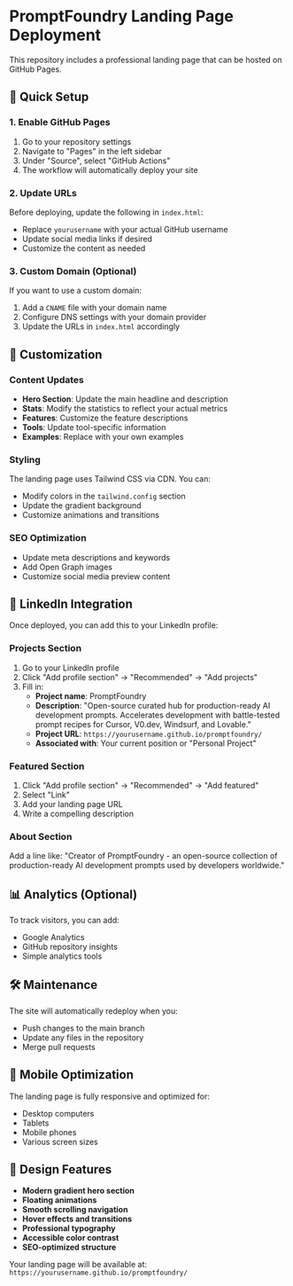 # PromptFoundry Landing Page Deployment

This repository includes a professional landing page that can be hosted on GitHub Pages.

## 🚀 Quick Setup

### 1. Enable GitHub Pages
1. Go to your repository settings
2. Navigate to "Pages" in the left sidebar
3. Under "Source", select "GitHub Actions"
4. The workflow will automatically deploy your site

### 2. Update URLs
Before deploying, update the following in `index.html`:
- Replace `yourusername` with your actual GitHub username
- Update social media links if desired
- Customize the content as needed

### 3. Custom Domain (Optional)
If you want to use a custom domain:
1. Add a `CNAME` file with your domain name
2. Configure DNS settings with your domain provider
3. Update the URLs in `index.html` accordingly

## 📝 Customization

### Content Updates
- **Hero Section**: Update the main headline and description
- **Stats**: Modify the statistics to reflect your actual metrics
- **Features**: Customize the feature descriptions
- **Tools**: Update tool-specific information
- **Examples**: Replace with your own examples

### Styling
The landing page uses Tailwind CSS via CDN. You can:
- Modify colors in the `tailwind.config` section
- Update the gradient background
- Customize animations and transitions

### SEO Optimization
- Update meta descriptions and keywords
- Add Open Graph images
- Customize social media preview content

## 🔗 LinkedIn Integration

Once deployed, you can add this to your LinkedIn profile:

### Projects Section
1. Go to your LinkedIn profile
2. Click "Add profile section" → "Recommended" → "Add projects"
3. Fill in:
   - **Project name**: PromptFoundry
   - **Description**: "Open-source curated hub for production-ready AI development prompts. Accelerates development with battle-tested prompt recipes for Cursor, V0.dev, Windsurf, and Lovable."
   - **Project URL**: `https://yourusername.github.io/promptfoundry/`
   - **Associated with**: Your current position or "Personal Project"

### Featured Section
1. Click "Add profile section" → "Recommended" → "Add featured"
2. Select "Link"
3. Add your landing page URL
4. Write a compelling description

### About Section
Add a line like: "Creator of PromptFoundry - an open-source collection of production-ready AI development prompts used by developers worldwide."

## 📊 Analytics (Optional)

To track visitors, you can add:
- Google Analytics
- GitHub repository insights
- Simple analytics tools

## 🛠 Maintenance

The site will automatically redeploy when you:
- Push changes to the main branch
- Update any files in the repository
- Merge pull requests

## 📱 Mobile Optimization

The landing page is fully responsive and optimized for:
- Desktop computers
- Tablets
- Mobile phones
- Various screen sizes

## 🎨 Design Features

- **Modern gradient hero section**
- **Floating animations**
- **Smooth scrolling navigation**
- **Hover effects and transitions**
- **Professional typography**
- **Accessible color contrast**
- **SEO-optimized structure**

Your landing page will be available at: `https://yourusername.github.io/promptfoundry/` 
